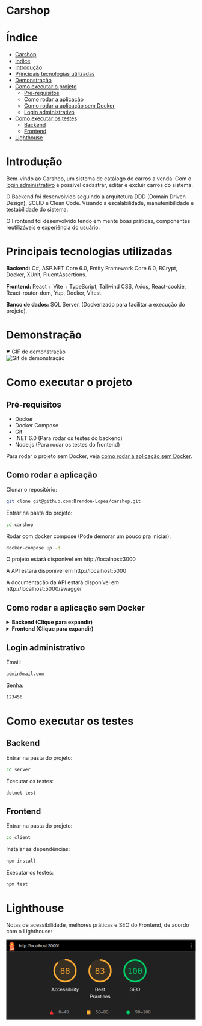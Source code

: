 # Carshop

# Índice

- [Carshop](#carshop)
- [Índice](#índice)
- [Introdução](#introdução)
- [Principais tecnologias utilizadas](#principais-tecnologias-utilizadas)
- [Demonstração](#demonstração)
- [Como executar o projeto](#como-executar-o-projeto)
  - [Pré-requisitos](#pré-requisitos)
  - [Como rodar a aplicação](#como-rodar-a-aplicação)
  - [Como rodar a aplicação sem Docker](#como-rodar-a-aplicação-sem-docker)
  - [Login administrativo](#login-administrativo)
- [Como executar os testes](#como-executar-os-testes)
  - [Backend](#backend)
  - [Frontend](#frontend)
- [Lighthouse](#lighthouse)

# Introdução

Bem-vindo ao Carshop, um sistema de catálogo de carros a venda. Com o [login administrativo](#login-administrativo) é possível cadastrar, editar e excluir carros do sistema.

O Backend foi desenvolvido seguindo a arquitetura DDD (Domain Driven Design), SOLID e Clean Code. Visando a escalabilidade, manutenibilidade e testabilidade do sistema.

O Frontend foi desenvolvido tendo em mente boas práticas, componentes reutilizáveis e experiência do usuário.

# Principais tecnologias utilizadas

<strong>Backend:</strong> C#, ASP.NET Core 6.0, Entity Framework Core 6.0, BCrypt, Docker, XUnit, FluentAssertions.

<strong>Frontend:</strong> React + Vite + TypeScript, Tailwind CSS, Axios, React-cookie, React-router-dom, Yup, Docker, Vitest.

<strong>Banco de dados:</strong> SQL Server. (Dockerizado para facilitar a execução do projeto).

# Demonstração

<details open>
  <summary>GIF de demonstração</summary>

  <img src="./carshop-demo.gif" alt="Gif de demonstração" width="800"/>
</details>

# Como executar o projeto

## Pré-requisitos

- Docker
- Docker Compose
- Git
- .NET 6.0 (Para rodar os testes do backend)
- Node.js (Para rodar os testes do frontend)

Para rodar o projeto sem Docker, veja [como rodar a aplicação sem Docker](#como-rodar-a-aplicação-sem-docker).

## Como rodar a aplicação

Clonar o repositório:

```bash
git clone git@github.com:Brendon-Lopes/carshop.git
```

Entrar na pasta do projeto:

```bash
cd carshop
```

Rodar com docker compose (Pode demorar um pouco pra iniciar):

```bash
docker-compose up -d
```

O projeto estará disponível em http://localhost:3000

A API estará disponível em http://localhost:5000

A documentação da API estará disponível em http://localhost:5000/swagger

## Como rodar a aplicação sem Docker

<details>
  <summary>
    <strong>Backend (Clique para expandir)</strong>
  </summary>

Requisitos:

- .NET 6.0
- Banco de dados SQL Server

1. Tenha um banco de dados SQL Server rodando.

2. Entre na pasta do backend:

```bash
cd carshop/server
```

3. Edite a connection string no arquivo `appsettings.json` e `appsettings.Development.json` dentro de Carshop.API, de acordo com o seu banco de dados:

- exemplo:

```json
// ...
"ConnectionStrings": {
  "DefaultConnection": "Server=localhost;Database=carshop;User Id=sa;Password=123456;"
}
// ...
```

4. Instale as dependências:

```bash
dotnet restore
```

5. Rode a aplicação:

```bash
dotnet run --project ./src/Carshop.API/Carshop.API.csproj
```

<i> A API vai criar o banco de dados e populá-lo automaticamente.</i>

6. A API estará disponível em http://localhost:5146/swagger

</details>

<details>
  <summary>
    <strong>Frontend (Clique para expandir)</strong>
  </summary>

Requisitos:

- Node.js

1. Entre na pasta do frontend:

```bash
cd carshop/client
```

2. Instale as dependências:

```bash
npm install
```

3. Rode a aplicação:

```bash
npm run dev
```

</details>

## Login administrativo

Email:

```bash
admin@mail.com
```

Senha:

```bash
123456
```

# Como executar os testes

## Backend

Entrar na pasta do projeto:

```bash
cd server
```

Executar os testes:

```bash
dotnet test
```

## Frontend

Entrar na pasta do projeto:

```bash
cd client
```

Instalar as dependências:

```bash
npm install
```

Executar os testes:

```bash
npm test
```

# Lighthouse

Notas de acessibilidade, melhores práticas e SEO do Frontend, de acordo com o Lighthouse:

![Lighthouse](./carshop-lighthouse.png)

